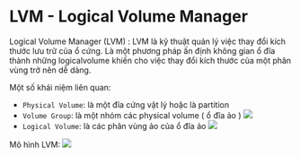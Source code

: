 # LVM - Logical Volume Manager

Logical Volume Manager (LVM) : LVM là kỹ thuật quản lý việc thay đổi kích thước lưu trữ của ổ cứng. Là một phương pháp ấn định không gian ổ đĩa thành những logicalvolume khiến cho việc thay đổi kích thước của một phân vùng trở nên dễ dàng.


Một số khái niệm liên quan:

 - `Physical Volume`: là một đĩa cứng vật lý hoặc là partition
 - `Volume Group`: là một nhóm các physical volume ( ổ đĩa ảo )
    ![](https://f7-zpcloud.zdn.vn/3300070796255965304/f6225c1d1ab2d5ec8ca3.jpg)
 - `Logical Volume`: là các phân vùng ảo của ổ đĩa ảo
    ![](https://f5-zpcloud.zdn.vn/6771431504473718014/038a3ce2454d8a13d35c.jpg)

Mô hình LVM:
![](https://f6-zpcloud.zdn.vn/4933200456398387251/a9af4a776dd8a286fbc9.jpg)




































